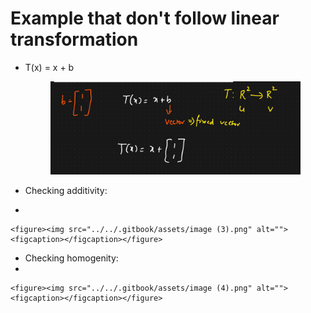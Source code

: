 # Example that don't follow linear transformation

*   T(x) = x + b

    <figure><img src="../../.gitbook/assets/image (2).png" alt=""><figcaption></figcaption></figure>
* Checking additivity:
*

    <figure><img src="../../.gitbook/assets/image (3).png" alt=""><figcaption></figcaption></figure>
* Checking homogenity:
*

    <figure><img src="../../.gitbook/assets/image (4).png" alt=""><figcaption></figcaption></figure>
